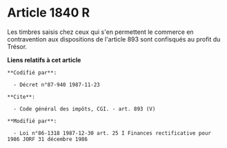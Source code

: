 # Article 1840 R

Les timbres saisis chez ceux qui s'en permettent le commerce en contravention aux dispositions de l'article 893 sont
confisqués au profit du Trésor.

**Liens relatifs à cet article**

	**Codifié par**:

	  - Décret n°87-940 1987-11-23

	**Cite**:

	  - Code général des impôts, CGI. - art. 893 (V)

	**Modifié par**:

	  - Loi n°86-1318 1987-12-30 art. 25 I Finances rectificative pour 1986 JORF 31 décembre 1986
